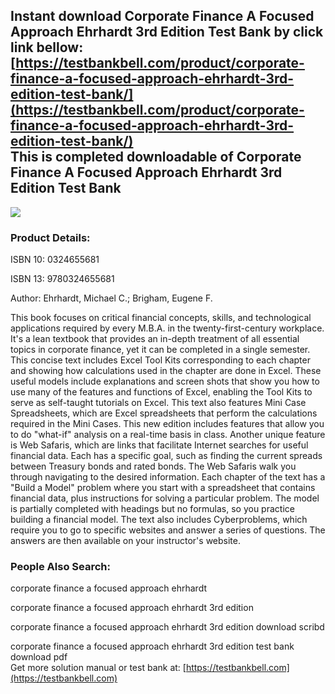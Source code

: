 Instant download **Corporate Finance A Focused Approach Ehrhardt 3rd Edition Test Bank** by click link bellow:  
[https://testbankbell.com/product/corporate-finance-a-focused-approach-ehrhardt-3rd-edition-test-bank/](https://testbankbell.com/product/corporate-finance-a-focused-approach-ehrhardt-3rd-edition-test-bank/)  
This is completed downloadable of Corporate Finance A Focused Approach Ehrhardt 3rd Edition Test Bank
-----------------------------------------------------------------------------------------------------


![](https://testbankbell.com/wp-content/uploads/2023/05/corporate-finance-a-focused-approach-ehrhardt-brigham-3rd-tb.jpg)
### Product Details:


ISBN 10: 0324655681

ISBN 13: 9780324655681

Author: Ehrhardt, Michael C.; Brigham, Eugene F.

This book focuses on critical financial concepts, skills, and technological applications required by every M.B.A. in the twenty-first-century workplace. It's a lean textbook that provides an in-depth treatment of all essential topics in corporate finance, yet it can be completed in a single semester. This concise text includes Excel Tool Kits corresponding to each chapter and showing how calculations used in the chapter are done in Excel. These useful models include explanations and screen shots that show you how to use many of the features and functions of Excel, enabling the Tool Kits to serve as self-taught tutorials on Excel. This text also features Mini Case Spreadsheets, which are Excel spreadsheets that perform the calculations required in the Mini Cases. This new edition includes features that allow you to do "what-if" analysis on a real-time basis in class. Another unique feature is Web Safaris, which are links that facilitate Internet searches for useful financial data. Each has a specific goal, such as finding the current spreads between Treasury bonds and rated bonds. The Web Safaris walk you through navigating to the desired information. Each chapter of the text has a "Build a Model" problem where you start with a spreadsheet that contains financial data, plus instructions for solving a particular problem. The model is partially completed with headings but no formulas, so you practice building a financial model. The text also includes Cyberproblems, which require you to go to specific websites and answer a series of questions. The answers are then available on your instructor's website.


 ### People Also Search:


 corporate finance a focused approach ehrhardt

 corporate finance a focused approach ehrhardt 3rd edition

 corporate finance a focused approach ehrhardt 3rd edition download scribd

 corporate finance a focused approach ehrhardt 3rd edition test bank download pdf  
  Get more solution manual or test bank at: [https://testbankbell.com](https://testbankbell.com)
